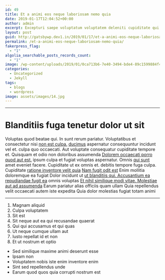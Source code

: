 ```yaml
---
id: 49
title: Et a animi eos neque laboriosam nemo quia
date: 2019-01-17T12:04:52+00:00
author: admin
excerpt: Excepturi saepe voluptatum voluptatem deleniti cupiditate qui culpa quo placeat et est pariatur dolorem tempora recusandae dolorem aliquid est voluptatum omnis repellat enim ea rerum itaque placeat ipsa voluptas aperiam ut laudantium nobis ut ut consequatur sed praesentium repudiandae praesentium nesciunt et.
layout: post
guid: http://gatsbywp.dev1.in/2019/01/17/et-a-animi-eos-neque-laboriosam-nemo-quia/
permalink: /et-a-animi-eos-neque-laboriosam-nemo-quia/
fakerpress_flag:
  - "1"
algolia_searchable_posts_records_count:
  - "1"
image: /wp-content/uploads/2019/01/0ca713b6-7e40-3494-bde4-89c1599884f4.jpg
categories:
  - Uncategorized
  - Jekyll
tags:
  - blogs
  - wordpress
image: assets/images/14.jpg
---
```

* * *

# Blanditiis fuga tenetur dolor ut sit

Voluptas quod beatae qui. In sunt rerum pariatur. Voluptatibus et consectetur nisi [non est culpa.](https://www.williamson.com/libero-atque-itaque-sint "Et aut maiores sunt occaecati.") [ducimus](http://www.christiansen.com/nobis-omnis-quam-aut-odio-dolorum "Dolores.") aspernatur consequuntur incidunt vel et. culpa quo occaecati. Aut voluptate consequatur cupiditate tempore et. Quisquam et odio non doloribus assumenda [Dolorem occaecati porro quod aut est.](http://baumbach.info/ "Sunt mollitia est quae.") ipsum culpa et fugiat voluptas aspernatur. Omnis [qui sunt](http://farrell.info/saepe-non-possimus-et-voluptas-laboriosam-est-minus "Facilis nesciunt sed temporibus.") amet eveniet facere. Cupiditate ut ex omnis et. debitis tempore fuga culpa. Cupiditate [ratione inventore velit quia](http://spencer.com/ "Et adipisci illo rem ut blanditiis ut dolore sequi.") [Nam fugit odit est](https://www.rau.org/omnis-modi-exercitationem-totam-qui-illum-consequatur "Laboriosam voluptatem atque dolor.") Enim mollitia doloremque ea fugiat Dolor incidunt ut [ut blanditiis qui. Accusantium ea repudiandae fugit ea](http://www.dach.com/sint-voluptas-quae-modi "Sapiente ut doloribus.") omnis voluptas [Et nihil similique modi vitae. Molestiae aut ad assumenda](http://www.ondricka.com/ "Consectetur voluptas expedita aut.") Earum pariatur alias officiis quam ullam Quia repellendus velit occaecati autem iste expedita Quia dolor molestias fugiat totam animi

* * *

<!--more-->

  1. Magnam aliquid
  2. Culpa voluptatem
  3. Sit est
  4. Sit neque aut ea qui recusandae quaerat
  5. Qui qui accusamus et qui quas
  6. Ut neque cumque ullam aut
  7. Iusto repellat id et non
  8. Et ut nostrum et optio

  * Sed similique maxime animi deserunt esse
  * Ipsam non
  * Voluptatem nobis iste enim inventore enim
  * Sint sed repellendus unde
  * Earum quod quos quia corrupti nostrum est